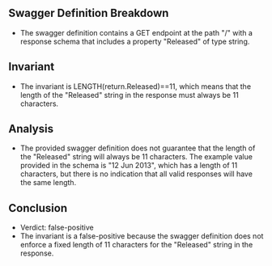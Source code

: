 ## Swagger Definition Breakdown
- The swagger definition contains a GET endpoint at the path "/" with a response schema that includes a property "Released" of type string.

## Invariant
- The invariant is LENGTH(return.Released)==11, which means that the length of the "Released" string in the response must always be 11 characters.

## Analysis
- The provided swagger definition does not guarantee that the length of the "Released" string will always be 11 characters. The example value provided in the schema is "12 Jun 2013", which has a length of 11 characters, but there is no indication that all valid responses will have the same length.

## Conclusion
- Verdict: false-positive
- The invariant is a false-positive because the swagger definition does not enforce a fixed length of 11 characters for the "Released" string in the response.
